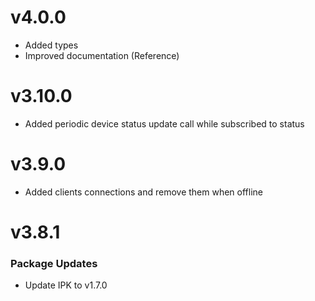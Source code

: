 # v4.0.0

- Added types
- Improved documentation (Reference)

# v3.10.0

- Added periodic device status update call while subscribed to status

# v3.9.0

- Added clients connections and remove them when offline

# v3.8.1

### Package Updates

- Update IPK to v1.7.0
